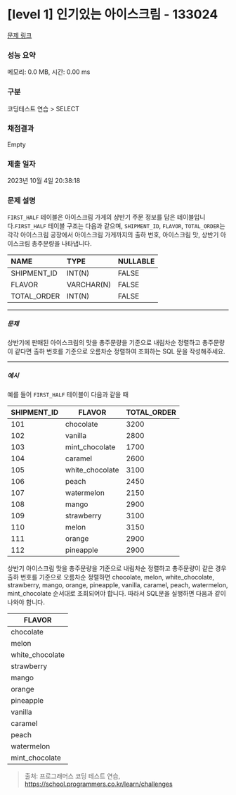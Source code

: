# [level 1] 인기있는 아이스크림 - 133024 

[문제 링크](https://school.programmers.co.kr/learn/courses/30/lessons/133024) 

### 성능 요약

메모리: 0.0 MB, 시간: 0.00 ms

### 구분

코딩테스트 연습 > SELECT

### 채점결과

Empty

### 제출 일자

2023년 10월 4일 20:38:18

### 문제 설명

<p style="user-select: auto;"><code style="user-select: auto;">FIRST_HALF</code> 테이블은 아이스크림 가게의 상반기 주문 정보를 담은 테이블입니다.<code style="user-select: auto;">FIRST_HALF</code> 테이블 구조는 다음과 같으며, <code style="user-select: auto;">SHIPMENT_ID</code>, <code style="user-select: auto;">FLAVOR</code>, <code style="user-select: auto;">TOTAL_ORDER</code>는 각각 아이스크림 공장에서 아이스크림 가게까지의 출하 번호, 아이스크림 맛, 상반기 아이스크림 총주문량을 나타냅니다. </p>
<table class="table" style="user-select: auto;">
        <thead style="user-select: auto;"><tr style="user-select: auto;">
<th style="text-align: left; user-select: auto;">NAME</th>
<th style="text-align: left; user-select: auto;">TYPE</th>
<th style="user-select: auto;">NULLABLE</th>
</tr>
</thead>
        <tbody style="user-select: auto;"><tr style="user-select: auto;">
<td style="text-align: left; user-select: auto;">SHIPMENT_ID</td>
<td style="text-align: left; user-select: auto;">INT(N)</td>
<td style="user-select: auto;">FALSE</td>
</tr>
<tr style="user-select: auto;">
<td style="text-align: left; user-select: auto;">FLAVOR</td>
<td style="text-align: left; user-select: auto;">VARCHAR(N)</td>
<td style="user-select: auto;">FALSE</td>
</tr>
<tr style="user-select: auto;">
<td style="text-align: left; user-select: auto;">TOTAL_ORDER</td>
<td style="text-align: left; user-select: auto;">INT(N)</td>
<td style="user-select: auto;">FALSE</td>
</tr>
</tbody>
      </table>
<hr style="user-select: auto;">

<h5 style="user-select: auto;">문제</h5>

<p style="user-select: auto;">상반기에 판매된 아이스크림의 맛을 총주문량을 기준으로 내림차순 정렬하고 총주문량이 같다면 출하 번호를 기준으로 오름차순 정렬하여 조회하는 SQL 문을 작성해주세요.</p>

<hr style="user-select: auto;">

<h5 style="user-select: auto;">예시</h5>

<p style="user-select: auto;">예를 들어 <code style="user-select: auto;">FIRST_HALF</code> 테이블이 다음과 같을 때 </p>
<table class="table" style="user-select: auto;">
        <thead style="user-select: auto;"><tr style="user-select: auto;">
<th style="user-select: auto;">SHIPMENT_ID</th>
<th style="user-select: auto;">FLAVOR</th>
<th style="user-select: auto;">TOTAL_ORDER</th>
</tr>
</thead>
        <tbody style="user-select: auto;"><tr style="user-select: auto;">
<td style="user-select: auto;">101</td>
<td style="user-select: auto;">chocolate</td>
<td style="user-select: auto;">3200</td>
</tr>
<tr style="user-select: auto;">
<td style="user-select: auto;">102</td>
<td style="user-select: auto;">vanilla</td>
<td style="user-select: auto;">2800</td>
</tr>
<tr style="user-select: auto;">
<td style="user-select: auto;">103</td>
<td style="user-select: auto;">mint_chocolate</td>
<td style="user-select: auto;">1700</td>
</tr>
<tr style="user-select: auto;">
<td style="user-select: auto;">104</td>
<td style="user-select: auto;">caramel</td>
<td style="user-select: auto;">2600</td>
</tr>
<tr style="user-select: auto;">
<td style="user-select: auto;">105</td>
<td style="user-select: auto;">white_chocolate</td>
<td style="user-select: auto;">3100</td>
</tr>
<tr style="user-select: auto;">
<td style="user-select: auto;">106</td>
<td style="user-select: auto;">peach</td>
<td style="user-select: auto;">2450</td>
</tr>
<tr style="user-select: auto;">
<td style="user-select: auto;">107</td>
<td style="user-select: auto;">watermelon</td>
<td style="user-select: auto;">2150</td>
</tr>
<tr style="user-select: auto;">
<td style="user-select: auto;">108</td>
<td style="user-select: auto;">mango</td>
<td style="user-select: auto;">2900</td>
</tr>
<tr style="user-select: auto;">
<td style="user-select: auto;">109</td>
<td style="user-select: auto;">strawberry</td>
<td style="user-select: auto;">3100</td>
</tr>
<tr style="user-select: auto;">
<td style="user-select: auto;">110</td>
<td style="user-select: auto;">melon</td>
<td style="user-select: auto;">3150</td>
</tr>
<tr style="user-select: auto;">
<td style="user-select: auto;">111</td>
<td style="user-select: auto;">orange</td>
<td style="user-select: auto;">2900</td>
</tr>
<tr style="user-select: auto;">
<td style="user-select: auto;">112</td>
<td style="user-select: auto;">pineapple</td>
<td style="user-select: auto;">2900</td>
</tr>
</tbody>
      </table>
<p style="user-select: auto;">상반기 아이스크림 맛을 총주문량을 기준으로 내림차순 정렬하고 총주문량이 같은 경우 출하 번호를 기준으로 오름차순 정렬하면 chocolate, melon, white_chocolate, strawberry, mango, orange, pineapple, vanilla, caramel, peach, watermelon, mint_chocolate 순서대로 조회되어야 합니다. 따라서 SQL문을 실행하면 다음과 같이 나와야 합니다. </p>
<table class="table" style="user-select: auto;">
        <thead style="user-select: auto;"><tr style="user-select: auto;">
<th style="user-select: auto;">FLAVOR</th>
</tr>
</thead>
        <tbody style="user-select: auto;"><tr style="user-select: auto;">
<td style="user-select: auto;">chocolate</td>
</tr>
<tr style="user-select: auto;">
<td style="user-select: auto;">melon</td>
</tr>
<tr style="user-select: auto;">
<td style="user-select: auto;">white_chocolate</td>
</tr>
<tr style="user-select: auto;">
<td style="user-select: auto;">strawberry</td>
</tr>
<tr style="user-select: auto;">
<td style="user-select: auto;">mango</td>
</tr>
<tr style="user-select: auto;">
<td style="user-select: auto;">orange</td>
</tr>
<tr style="user-select: auto;">
<td style="user-select: auto;">pineapple</td>
</tr>
<tr style="user-select: auto;">
<td style="user-select: auto;">vanilla</td>
</tr>
<tr style="user-select: auto;">
<td style="user-select: auto;">caramel</td>
</tr>
<tr style="user-select: auto;">
<td style="user-select: auto;">peach</td>
</tr>
<tr style="user-select: auto;">
<td style="user-select: auto;">watermelon</td>
</tr>
<tr style="user-select: auto;">
<td style="user-select: auto;">mint_chocolate</td>
</tr>
</tbody>
      </table>

> 출처: 프로그래머스 코딩 테스트 연습, https://school.programmers.co.kr/learn/challenges